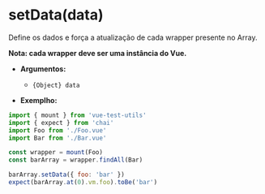 # setData(data)

Define os dados e força a atualização de cada wrapper presente no Array.

**Nota: cada wrapper deve ser uma instância do Vue.**

- **Argumentos:**
  - `{Object} data`

- **Exemplho:**

```js
import { mount } from 'vue-test-utils'
import { expect } from 'chai'
import Foo from './Foo.vue'
import Bar from './Bar.vue'

const wrapper = mount(Foo)
const barArray = wrapper.findAll(Bar)

barArray.setData({ foo: 'bar' })
expect(barArray.at(0).vm.foo).toBe('bar')
```
